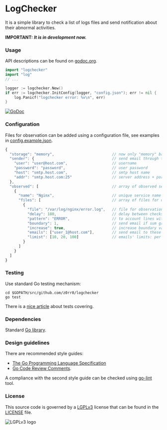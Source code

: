 # LogChecker

It is a simple library to check a list of logs files and send notification about their abnormal activities.

**IMPORTANT:** _**It is in development now.**_

### Usage

API descriptions can be found on [godoc.org](http://godoc.org/github.com/z0rr0/logchecker).

```go
import "logchecker"
import "log"
// ...

logger := logchecker.New()
if err := logchecker.InitConfig(logger, "config.json"); err != nil {
    log.Panicf("logchecker error: %v\n", err)
}
```

[![GoDoc](https://godoc.org/github.com/z0rr0/logchecker?status.svg)](https://godoc.org/github.com/z0rr0/logchecker)

### Configuration

Files for observation can be added using a configuration file, see examples in [config.example.json](https://github.com/z0rr0/logchecker/blob/master/config.example.json).

```javascript
{
  "storage": "memory",                          // now only "memory" backend is supported
  "sender": {                                   // send email through this smtp server
    "user": "user@host.com",                    // username
    "password": "password",                     // user password
    "host": "smtp.host.com",                    // smtp host name
    "addr": "smtp.host.com:25"                  // server address + port
  },
  "observed": [                                 // array of observed services
    {
      "name": "Nginx",                          // unique service name
      "files": [                                // array of files for observation
        {
          "file": "/var/log/nginx/error.log",   // file for observation
          "delay": 180,                         // delay between checks
          "pattern": "ERROR",                   // to account lines with the pattern
          "boundary": 1,                        // send email if sum greater than boundary value
          "increase": true,                     // increase boundary value as 2^n
          "emails": ["user_1@host.com"],        // send email to these users
          "limist": [10, 20, 100]               // emails' limits: per hour / day / week
        }
      ]
    }
  ]
}
```

### Testing

Use standard Go testing mechanism:

```shell
cd $GOPATH/src/github.com/z0rr0/logchecker
go test
```

There is a [nice article](http://blog.golang.org/cover) about tests covering.

### Dependencies

Standard [Go library](http://golang.org/pkg/).

### Design guidelines

There are recommended style guides:

* [The Go Programming Language Specification](https://golang.org/ref/spec)
* [Go Code Review Comments](https://github.com/golang/go/wiki/CodeReviewComments).

A compliance with the second style guide can be checked using [go-lint](http://go-lint.appspot.com/github.com/z0rr0/logchecker) tool.

### License

This source code is governed by a [LGPLv3](https://www.gnu.org/licenses/lgpl-3.0.txt) license that can be found in the [LICENSE](https://github.com/z0rr0/logchecker/blob/master/LICENSE) file.

<img src="https://www.gnu.org/graphics/lgplv3-147x51.png" title="LGPLv3 logo">
